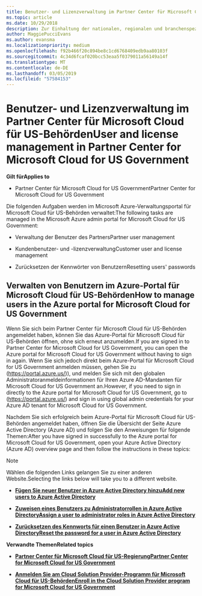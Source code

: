 ```yaml
---
title: Benutzer- und Lizenzverwaltung im Partner Center für Microsoft Cloud für US-Behörden | Partner Center für Microsoft Cloud für US-Behörden
ms.topic: article
ms.date: 10/29/2018
description: Zur Einhaltung der nationalen, regionalen und branchenspezifischen Anforderungen, die für die Erfassung und Verwendung von Personendaten gelten, sind Benutzerverwaltungsfunktionen nicht im Partner Center für Microsoft Cloud für US-Behörden verfügbar. Stattdessen können Sie Benutzer im Azure-Portal für Microsoft Cloud für US-Behörden hinzufügen und verwalten.
author: MaggiePucciEvans
ms.author: evansma
ms.localizationpriority: medium
ms.openlocfilehash: f92b466f20c894be8c1cd6768409edb9aa80103f
ms.sourcegitcommit: 4c34d6fcaf020bcc53eaa5f0379011a56149a14f
ms.translationtype: MT
ms.contentlocale: de-DE
ms.lasthandoff: 03/05/2019
ms.locfileid: "57584153"
---
```

# <a name="user-and-license-management-in-partner-center-for-microsoft-cloud-for-us-government"></a><span data-ttu-id="8f2f2-104">Benutzer- und Lizenzverwaltung im Partner Center für Microsoft Cloud für US-Behörden</span><span class="sxs-lookup"><span data-stu-id="8f2f2-104">User and license management in Partner Center for Microsoft Cloud for US Government</span></span>

<span data-ttu-id="8f2f2-105">**Gilt für**</span><span class="sxs-lookup"><span data-stu-id="8f2f2-105">**Applies to**</span></span>

-  <span data-ttu-id="8f2f2-106">Partner Center für Microsoft Cloud for US Government</span><span class="sxs-lookup"><span data-stu-id="8f2f2-106">Partner Center for Microsoft Cloud for US Government</span></span>

<span data-ttu-id="8f2f2-107">Die folgenden Aufgaben werden im Microsoft Azure-Verwaltungsportal für Microsoft Cloud für US-Behörden verwaltet:</span><span class="sxs-lookup"><span data-stu-id="8f2f2-107">The following tasks are managed in the Microsoft Azure admin portal for Microsoft Cloud for US Government:</span></span>

- <span data-ttu-id="8f2f2-108">Verwaltung der Benutzer des Partners</span><span class="sxs-lookup"><span data-stu-id="8f2f2-108">Partner user management</span></span>

- <span data-ttu-id="8f2f2-109">Kundenbenutzer- und -lizenzverwaltung</span><span class="sxs-lookup"><span data-stu-id="8f2f2-109">Customer user and license management</span></span>

- <span data-ttu-id="8f2f2-110">Zurücksetzen der Kennwörter von Benutzern</span><span class="sxs-lookup"><span data-stu-id="8f2f2-110">Resetting users' passwords</span></span>


## <a name="how-to-manage-users-in-the-azure-portal-for-microsoft-cloud-for-us-government"></a><span data-ttu-id="8f2f2-111">Verwalten von Benutzern im Azure-Portal für Microsoft Cloud für US-Behörden</span><span class="sxs-lookup"><span data-stu-id="8f2f2-111">How to manage users in the Azure portal for Microsoft Cloud for US Government</span></span>

<span data-ttu-id="8f2f2-112">Wenn Sie sich beim Partner Center für Microsoft Cloud für US-Behörden angemeldet haben, können Sie das Azure-Portal für Microsoft Cloud für US-Behörden öffnen, ohne sich erneut anzumelden.</span><span class="sxs-lookup"><span data-stu-id="8f2f2-112">If you are signed in to Partner Center for Microsoft Cloud for US Government, you can open the Azure portal for Microsoft Cloud for US Government without having to sign in again.</span></span> <span data-ttu-id="8f2f2-113">Wenn Sie sich jedoch direkt beim Azure-Portal für Microsoft Cloud for US Government anmelden müssen, gehen Sie zu (https://portal.azure.us/)), und melden Sie sich mit den globalen Administratoranmeldeinformationen für Ihren Azure AD-Mandanten für Microsoft Cloud for US Government an.</span><span class="sxs-lookup"><span data-stu-id="8f2f2-113">However, if you need to sign in directly to the Azure portal for Microsoft Cloud for US Government, go to (https://portal.azure.us/) and sign in using global admin credentials for your Azure AD tenant for Microsoft Cloud for US Government.</span></span>

<span data-ttu-id="8f2f2-114">Nachdem Sie sich erfolgreich beim Azure-Portal für Microsoft Cloud für US-Behörden angemeldet haben, öffnen Sie die Übersicht der Seite Azure Active Directory (Azure AD) und folgen Sie den Anweisungen für folgende Themen:</span><span class="sxs-lookup"><span data-stu-id="8f2f2-114">After you have signed in successfully to the Azure portal for Microsoft Cloud for US Government, open your Azure Active Directory (Azure AD) overview page and then follow the instructions in these topics:</span></span>

> [!NOTE]  
> <span data-ttu-id="8f2f2-115">Wählen die folgenden Links gelangen Sie zu einer anderen Website.</span><span class="sxs-lookup"><span data-stu-id="8f2f2-115">Selecting the links below will take you to a different website.</span></span> 

-  [<span data-ttu-id="8f2f2-116">**Fügen Sie neuer Benutzer in Azure Active Directory hinzu**</span><span class="sxs-lookup"><span data-stu-id="8f2f2-116">**Add new users to Azure Active Directory**</span></span>](https://docs.microsoft.com/azure/active-directory/active-directory-users-create-azure-portal)

-  [<span data-ttu-id="8f2f2-117">**Zuweisen eines Benutzers zu Administratorrollen in Azure Active Directory**</span><span class="sxs-lookup"><span data-stu-id="8f2f2-117">**Assign a user to administrator roles in Azure Active Directory**</span></span>](https://docs.microsoft.com/azure/active-directory/active-directory-users-assign-role-azure-portal)

-  [<span data-ttu-id="8f2f2-118">**Zurücksetzen des Kennworts für einen Benutzer in Azure Active Directory**</span><span class="sxs-lookup"><span data-stu-id="8f2f2-118">**Reset the password for a user in Azure Active Directory**</span></span>](https://docs.microsoft.com/azure/active-directory/active-directory-users-reset-password-azure-portal)

<span data-ttu-id="8f2f2-119">**Verwandte Themen**</span><span class="sxs-lookup"><span data-stu-id="8f2f2-119">**Related topics**</span></span>

-  [<span data-ttu-id="8f2f2-120">**Partner Center für Microsoft Cloud für US-Regierung**</span><span class="sxs-lookup"><span data-stu-id="8f2f2-120">**Partner Center for Microsoft Cloud for US Government**</span></span>](partner-center-for-microsoft-us-govt-cloud.md)

-  [<span data-ttu-id="8f2f2-121">**Anmelden Sie am Cloud Solution Provider-Programm für Microsoft Cloud für US-Behörden**</span><span class="sxs-lookup"><span data-stu-id="8f2f2-121">**Enroll in the Cloud Solution Provider program for Microsoft Cloud for US Government**</span></span>](enroll-in-csp-for-microsoft-us-govt-cloud.md)

